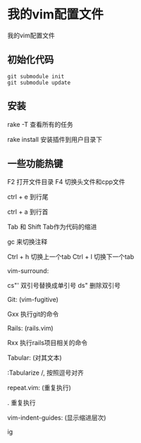 # 我的vim配置文件

我的vim配置文件

## 初始化代码

``` shell
git submodule init
git submodule update
```

## 安装

rake -T 查看所有的任务

rake install 安装插件到用户目录下


## 一些功能热键

F2 打开文件目录
F4 切换头文件和cpp文件

ctrl + e 到行尾

ctrl + a 到行首

Tab 和 Shift Tab作为代码的缩进

gc 来切换注释

Ctrl + h 切换上一个tab
Ctrl + l 切换下一个tab

vim-surround:

cs"' 双引号替换成单引号
ds"  删除双引号

Git: (vim-fugitive)

Gxx 执行git的命令

Rails: (rails.vim)

Rxx 执行rails项目相关的命令

Tabular: (对其文本)

:Tabularize /, 按照逗号对齐

repeat.vim: (重复执行)

. 重复执行

vim-indent-guides: (显示缩进层次)

<Leader>ig








